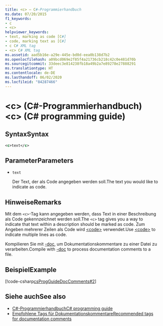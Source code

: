 ```yaml
---
title: <c> – C#-Programmierhandbuch
ms.date: 07/20/2015
f1_keywords:
- c
- <c>
helpviewer_keywords:
- text, marking as code [C#]
- code, marking text as [C#]
- c C# XML tag
- <c> C# XML tag
ms.assetid: aad5b16e-a29e-445e-bd0d-eea0b138d7b2
ms.openlocfilehash: a09bcd069e2f85f4a21736cb218c42c0e481d70b
ms.sourcegitcommit: 33deec3e814238fb18a49b2a7e89278e27888291
ms.translationtype: HT
ms.contentlocale: de-DE
ms.lasthandoff: 06/02/2020
ms.locfileid: "84287466"
---
```

# <a name="c-c-programming-guide"></a><span data-ttu-id="ed1c0-102">\<c> (C#-Programmierhandbuch)</span><span class="sxs-lookup"><span data-stu-id="ed1c0-102">\<c> (C# programming guide)</span></span>

## <a name="syntax"></a><span data-ttu-id="ed1c0-103">Syntax</span><span class="sxs-lookup"><span data-stu-id="ed1c0-103">Syntax</span></span>

```xml
<c>text</c>
```

## <a name="parameters"></a><span data-ttu-id="ed1c0-104">Parameter</span><span class="sxs-lookup"><span data-stu-id="ed1c0-104">Parameters</span></span>

- `text`

  <span data-ttu-id="ed1c0-105">Der Text, der als Code angegeben werden soll.</span><span class="sxs-lookup"><span data-stu-id="ed1c0-105">The text you would like to indicate as code.</span></span>

## <a name="remarks"></a><span data-ttu-id="ed1c0-106">Hinweise</span><span class="sxs-lookup"><span data-stu-id="ed1c0-106">Remarks</span></span>

<span data-ttu-id="ed1c0-107">Mit dem `<c>`-Tag kann angegeben werden, dass Text in einer Beschreibung als Code gekennzeichnet werden soll.</span><span class="sxs-lookup"><span data-stu-id="ed1c0-107">The `<c>` tag gives you a way to indicate that text within a description should be marked as code.</span></span> <span data-ttu-id="ed1c0-108">Zum Angeben mehrerer Zeilen als Code wird [\<code>](./code.md) verwendet.</span><span class="sxs-lookup"><span data-stu-id="ed1c0-108">Use [\<code>](./code.md) to indicate multiple lines as code.</span></span>

<span data-ttu-id="ed1c0-109">Kompilieren Sie mit [-doc](../../language-reference/compiler-options/doc-compiler-option.md), um Dokumentationskommentare zu einer Datei zu verarbeiten.</span><span class="sxs-lookup"><span data-stu-id="ed1c0-109">Compile with [-doc](../../language-reference/compiler-options/doc-compiler-option.md) to process documentation comments to a file.</span></span>

## <a name="example"></a><span data-ttu-id="ed1c0-110">Beispiel</span><span class="sxs-lookup"><span data-stu-id="ed1c0-110">Example</span></span>

[!code-csharp[csProgGuideDocComments#2](~/samples/snippets/csharp/VS_Snippets_VBCSharp/csProgGuideDocComments/CS/DocComments.cs#2)]
  
## <a name="see-also"></a><span data-ttu-id="ed1c0-111">Siehe auch</span><span class="sxs-lookup"><span data-stu-id="ed1c0-111">See also</span></span>

- [<span data-ttu-id="ed1c0-112">C#-Programmierhandbuch</span><span class="sxs-lookup"><span data-stu-id="ed1c0-112">C# programming guide</span></span>](../index.md)
- [<span data-ttu-id="ed1c0-113">Empfohlene Tags für Dokumentationskommentare</span><span class="sxs-lookup"><span data-stu-id="ed1c0-113">Recommended tags for documentation comments</span></span>](./recommended-tags-for-documentation-comments.md)
